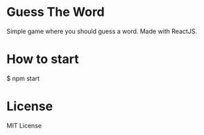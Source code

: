 # Guess The Word
Simple game where you should guess a word. Made with ReactJS.

# How to start
$ npm start

# License
MIT License